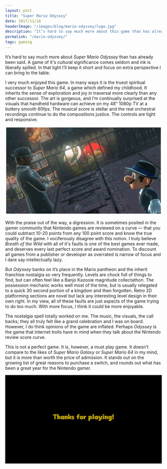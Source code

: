 ```yaml
--- 
layout: post
title: "Super Mario Odyssey"
date: 2017/11/18
headerImage: "/images/blog/mario-odyssey/logo.jpg"
description: "It’s hard to say much more about this game than has already been said."
permalink: "/mario-odyssey/"
tags: gaming
---
```


It’s hard to say much more about _Super Mario Odyssey_ than has already been said. A game of it's cultural significance comes seldom and ink is liberally spilled. In that light I’ll keep it short and focus on extra perspective I can bring to the table.

I very much enjoyed this game. In many ways it is the truest spiritual successor to _Super Mario 64_, a game which defined my childhood. It inherits the sense of exploration and joy in traversal more clearly than any other successor. The art is gorgeous, and I’m continually surprised at the visuals that handheld hardware can achieve on my 48” 1080p TV at a buttery smooth 60fps. The musical score is stellar and the real orchestral recordings continue to do the compositions justice. The controls are tight and responsive. 

![Screenshot of cartoonish Mario looking at realistic man on a city rooftop. They both are wearing suits, ties, and hats. It's nighttime and raining.](/images/blog/mario-odyssey/wat.jpg)

With the praise out of the way, a digression. It is sometimes posited in the gamer community that Nintendo games are reviewed on a curve — that you could subtract 10-20 points from any 100 point score and know the true quality of the game. I vociferously disagree with this notion. I truly believe _Breath of the Wild_ with all of it's faults is one of the best games ever made, and deserves every last perfect score and award nomination. To discount all games from a publisher or developer as overrated is narrow of focus and I dare say intellectually lazy.

But _Odyssey_ banks on it’s place in the Mario pantheon and the inherit franchise nostalgia so very frequently. Levels are chock full of things to find, but can often feel like a Banjo Kazooie magnitude collectathon. The possession mechanic works well most of the time, but is usually relegated to a quick 30 second portion of a kingdom and then forgotten. Retro 2D platforming sections are novel but lack any interesting level design in their own right. In my view, all of these faults are just aspects of the game trying to do too much. With more focus, I think it could be more enjoyable.

The nostalgia spell totally worked on me. The music, the visuals, the call backs; they all truly felt like a grand celebration and I was on board. However, I do think opinions of the game are inflated. Perhaps _Odyssey_ is the game that internet trolls have in mind when they talk about the Nintendo review score curve.

This is not a perfect game. It is, however, a must play game. It doesn’t compare to the likes of _Super Mario Galaxy_ or _Super Mario 64_ in my mind, but it is more than worth the price of admission. It stands out on the growing list of great reasons to purchase a switch, and rounds out what has been a great year for the Nintendo gamer.

<!-- 8/10 -->

![Screenshot taken after beating the game, black screen yellow text. "Thanks for playing!"](/images/blog/mario-odyssey/the-end.jpg)
